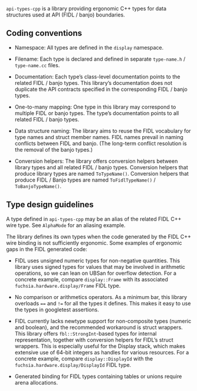<!-- Copyright 2023 The Fuchsia Authors. All rights reserved.
Use of this source code is governed by a BSD-style license that can be
found in the LICENSE file. -->

`api-types-cpp` is a library providing ergonomic C++ types for data structures
used at API (FIDL / banjo) boundaries.

## Coding conventions

- Namespace: All types are defined in the `display` namespace.

- Filename: Each type is declared and defined in separate `type-name.h` /
  `type-name.cc` files.

- Documentation: Each type’s class-level documentation points to the related
  FIDL / banjo types. This library’s documentation does not duplicate the API
  contracts specified in the corresponding FIDL / banjo types.

- One-to-many mapping: One type in this library may correspond to multiple FIDL
  or banjo types. The type’s documentation points to all related FIDL / banjo
  types.
- Data structure naming: The library aims to reuse the FIDL vocabulary for type
  names and struct member names. FIDL names prevail in naming conflicts between
  FIDL and banjo. (The long-term conflict resolution is the removal of the
  banjo types.)

- Conversion helpers: The library offers conversion helpers between library
  types and all related FIDL / banjo types. Conversion helpers that produce
  library types are named `ToTypeName()`. Conversion helpers that produce
  FIDL / Banjo types are named `ToFidlTypeName()` / `ToBanjoTypeName()`.

## Type design guidelines

A type defined in `api-types-cpp` may be an alias of the related FIDL C++ wire
type. See `AlphaMode` for an aliasing example.

The library defines its own types when the code generated by the FIDL C++ wire
binding is not sufficiently ergonomic. Some examples of ergonomic gaps in the
FIDL generated code:

- FIDL uses unsigned numeric types for non-negative quantities. This library
  uses signed types for values that may be involved in arithmetic operations,
  so we can lean on UBSan for overflow detection. For a concrete example,
  compare `display::Frame` with its associated `fuchsia.hardware.display/Frame`
  FIDL type.

- No comparison or arithmetics operators. As a minimum bar, this library
  overloads `==` and `!=` for all the types it defines. This makes it easy to
  use the types in googletest assertions.

- FIDL currently lacks newtype support for non-composite types (numeric and
  boolean), and the recommended workaround is struct wrappers. This library
  offers `fbl::StrongInt`-based types for internal representation, together
  with conversion helpers for FIDL’s struct wrappers. This is especially useful
  for the Display stack, which makes extensive use of 64-bit integers as
  handles for various resources. For a concrete example, compare
  `display::DisplayId` with the `fuchsia.hardware.display/DisplayId` FIDL
  type.

- Generated binding for FIDL types containing tables or unions require arena
  allocations.
